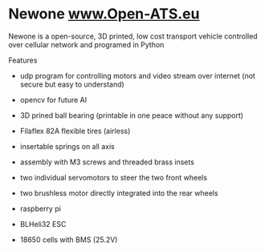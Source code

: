 # Newone www.Open-ATS.eu
Newone is a open-source, 3D printed, low cost transport vehicle controlled over cellular network and programed in Python


Features
- udp program for controlling motors and video stream over internet (not secure but easy to understand)
- opencv for future AI 

- 3D prined ball bearing (printable in one peace without any support)
- Filaflex 82A flexible tires (airless)
- insertable springs on all axis
- assembly with M3 screws and threaded brass insets

- two individual servomotors to steer the two front wheels
- two brushless motor directly integrated into the rear wheels 
- raspberry pi
- BLHeli32 ESC
- 18650 cells with BMS (25.2V)
